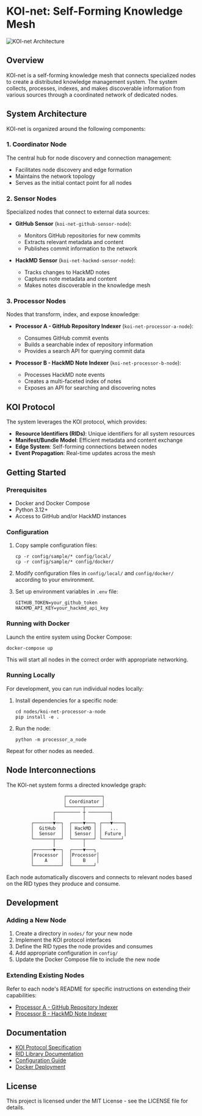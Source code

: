 # KOI-net: Self-Forming Knowledge Mesh

![KOI-net Architecture](docs/images/koi-net-arch.png)

## Overview

KOI-net is a self-forming knowledge mesh that connects specialized nodes to create a distributed knowledge management system. The system collects, processes, indexes, and makes discoverable information from various sources through a coordinated network of dedicated nodes.

## System Architecture

KOI-net is organized around the following components:

### 1. Coordinator Node

The central hub for node discovery and connection management:

- Facilitates node discovery and edge formation
- Maintains the network topology
- Serves as the initial contact point for all nodes

### 2. Sensor Nodes

Specialized nodes that connect to external data sources:

- **GitHub Sensor** (`koi-net-github-sensor-node`):

  - Monitors GitHub repositories for new commits
  - Extracts relevant metadata and content
  - Publishes commit information to the network

- **HackMD Sensor** (`koi-net-hackmd-sensor-node`):
  - Tracks changes to HackMD notes
  - Captures note metadata and content
  - Makes notes discoverable in the knowledge mesh

### 3. Processor Nodes

Nodes that transform, index, and expose knowledge:

- **Processor A - GitHub Repository Indexer** (`koi-net-processor-a-node`):

  - Consumes GitHub commit events
  - Builds a searchable index of repository information
  - Provides a search API for querying commit data

- **Processor B - HackMD Note Indexer** (`koi-net-processor-b-node`):
  - Processes HackMD note events
  - Creates a multi-faceted index of notes
  - Exposes an API for searching and discovering notes

## KOI Protocol

The system leverages the KOI protocol, which provides:

- **Resource Identifiers (RIDs)**: Unique identifiers for all system resources
- **Manifest/Bundle Model**: Efficient metadata and content exchange
- **Edge System**: Self-forming connections between nodes
- **Event Propagation**: Real-time updates across the mesh

## Getting Started

### Prerequisites

- Docker and Docker Compose
- Python 3.12+
- Access to GitHub and/or HackMD instances

### Configuration

1. Copy sample configuration files:

   ```
   cp -r config/sample/* config/local/
   cp -r config/sample/* config/docker/
   ```

2. Modify configuration files in `config/local/` and `config/docker/` according to your environment.

3. Set up environment variables in `.env` file:
   ```
   GITHUB_TOKEN=your_github_token
   HACKMD_API_KEY=your_hackmd_api_key
   ```

### Running with Docker

Launch the entire system using Docker Compose:

```
docker-compose up
```

This will start all nodes in the correct order with appropriate networking.

### Running Locally

For development, you can run individual nodes locally:

1. Install dependencies for a specific node:

   ```
   cd nodes/koi-net-processor-a-node
   pip install -e .
   ```

2. Run the node:
   ```
   python -m processor_a_node
   ```

Repeat for other nodes as needed.

## Node Interconnections

The KOI-net system forms a directed knowledge graph:

```
                     ┌─────────────┐
                     │ Coordinator │
                     └──────┬──────┘
                 ┌───────── ┼ ────────┐
                 │          │         │
         ┌───────▼──┐  ┌────▼───┐ ┌───▼────┐
         │  GitHub  │  │ HackMD │ │   ...  │
         │  Sensor  │  │ Sensor │ │ Future │
         └───────┬──┘  └────┬───┘ └───────┘
                 │          │
         ┌───────▼──┐  ┌────▼───┐
         │Processor │  │Processor│
         │    A     │  │    B    │
         └──────────┘  └────────┘
```

Each node automatically discovers and connects to relevant nodes based on the RID types they produce and consume.

## Development

### Adding a New Node

1. Create a directory in `nodes/` for your new node
2. Implement the KOI protocol interfaces
3. Define the RID types the node provides and consumes
4. Add appropriate configuration in `config/`
5. Update the Docker Compose file to include the new node

### Extending Existing Nodes

Refer to each node's README for specific instructions on extending their capabilities:

- [Processor A - GitHub Repository Indexer](nodes/koi-net-processor-a-node/README.md)
- [Processor B - HackMD Note Indexer](nodes/koi-net-processor-b-node/README.md)

## Documentation

- [KOI Protocol Specification](docs/koi-protocol.md)
- [RID Library Documentation](docs/rid-lib.md)
- [Configuration Guide](docs/configuration.md)
- [Docker Deployment](docs/docker.md)

## License

This project is licensed under the MIT License - see the LICENSE file for details.
